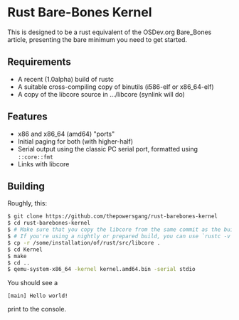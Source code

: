 Rust Bare-Bones Kernel
=====

This is designed to be a rust equivalent of the OSDev.org Bare\_Bones article, presenting the bare minimum you need to get started.


Requirements
---
* A recent (1.0alpha) build of rustc
* A suitable cross-compiling copy of binutils (i586-elf or x86\_64-elf)
* A copy of the libcore source in .../libcore (synlink will do)


Features
---
* x86 and x86\_64 (amd64) "ports"
* Initial paging for both (with higher-half)
* Serial output using the classic PC serial port, formatted using `::core::fmt`
* Links with libcore

Building
---

Roughly, this:

```bash
$ git clone https://github.com/thepowersgang/rust-barebones-kernel
$ cd rust-barebones-kernel
$ # Make sure that you copy the libcore from the same commit as the build of rustc you're using
$ # If you're using a nightly or prepared build, you can use `rustc -v --version` to get a commit hash.
$ cp -r /some/installation/of/rust/src/libcore .
$ cd Kernel
$ make
$ cd ..
$ qemu-system-x86_64 -kernel kernel.amd64.bin -serial stdio
```

You should see a 

```text
[main] Hello world!
```

print to the console.

